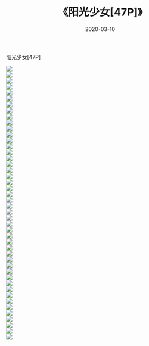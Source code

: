 ﻿---
layout: post
title:  《阳光少女[47P]》
date:   2020-03-10
img: http://pic.660000.xyz/1:down/唯美/2020/阳光少女[47P]/000.jpg
categories: [美女, 清纯, 唯美]
---

阳光少女[47P]

  ![](http://pic.660000.xyz/1:down/唯美/2020/阳光少女[47P]/001.jpg) <br> ![](http://pic.660000.xyz/1:down/唯美/2020/阳光少女[47P]/002.jpg) <br> ![](http://pic.660000.xyz/1:down/唯美/2020/阳光少女[47P]/003.jpg) <br> ![](http://pic.660000.xyz/1:down/唯美/2020/阳光少女[47P]/004.jpg) <br> ![](http://pic.660000.xyz/1:down/唯美/2020/阳光少女[47P]/005.jpg) <br> ![](http://pic.660000.xyz/1:down/唯美/2020/阳光少女[47P]/006.jpg) <br> ![](http://pic.660000.xyz/1:down/唯美/2020/阳光少女[47P]/007.jpg) <br> ![](http://pic.660000.xyz/1:down/唯美/2020/阳光少女[47P]/008.jpg) <br> ![](http://pic.660000.xyz/1:down/唯美/2020/阳光少女[47P]/009.jpg) <br> ![](http://pic.660000.xyz/1:down/唯美/2020/阳光少女[47P]/010.jpg) <br> ![](http://pic.660000.xyz/1:down/唯美/2020/阳光少女[47P]/011.jpg) <br> ![](http://pic.660000.xyz/1:down/唯美/2020/阳光少女[47P]/012.jpg) <br> ![](http://pic.660000.xyz/1:down/唯美/2020/阳光少女[47P]/013.jpg) <br> ![](http://pic.660000.xyz/1:down/唯美/2020/阳光少女[47P]/014.jpg) <br> ![](http://pic.660000.xyz/1:down/唯美/2020/阳光少女[47P]/015.jpg) <br> ![](http://pic.660000.xyz/1:down/唯美/2020/阳光少女[47P]/016.jpg) <br> ![](http://pic.660000.xyz/1:down/唯美/2020/阳光少女[47P]/017.jpg) <br> ![](http://pic.660000.xyz/1:down/唯美/2020/阳光少女[47P]/018.jpg) <br> ![](http://pic.660000.xyz/1:down/唯美/2020/阳光少女[47P]/019.jpg) <br> ![](http://pic.660000.xyz/1:down/唯美/2020/阳光少女[47P]/020.jpg) <br> ![](http://pic.660000.xyz/1:down/唯美/2020/阳光少女[47P]/021.jpg) <br> ![](http://pic.660000.xyz/1:down/唯美/2020/阳光少女[47P]/022.jpg) <br> ![](http://pic.660000.xyz/1:down/唯美/2020/阳光少女[47P]/023.jpg) <br> ![](http://pic.660000.xyz/1:down/唯美/2020/阳光少女[47P]/024.jpg) <br> ![](http://pic.660000.xyz/1:down/唯美/2020/阳光少女[47P]/025.jpg) <br> ![](http://pic.660000.xyz/1:down/唯美/2020/阳光少女[47P]/026.jpg) <br> ![](http://pic.660000.xyz/1:down/唯美/2020/阳光少女[47P]/027.jpg) <br> ![](http://pic.660000.xyz/1:down/唯美/2020/阳光少女[47P]/028.jpg) <br> ![](http://pic.660000.xyz/1:down/唯美/2020/阳光少女[47P]/029.jpg) <br> ![](http://pic.660000.xyz/1:down/唯美/2020/阳光少女[47P]/030.jpg) <br> ![](http://pic.660000.xyz/1:down/唯美/2020/阳光少女[47P]/031.jpg) <br> ![](http://pic.660000.xyz/1:down/唯美/2020/阳光少女[47P]/032.jpg) <br> ![](http://pic.660000.xyz/1:down/唯美/2020/阳光少女[47P]/033.jpg) <br> ![](http://pic.660000.xyz/1:down/唯美/2020/阳光少女[47P]/034.jpg) <br> ![](http://pic.660000.xyz/1:down/唯美/2020/阳光少女[47P]/035.jpg) <br> ![](http://pic.660000.xyz/1:down/唯美/2020/阳光少女[47P]/036.jpg) <br> ![](http://pic.660000.xyz/1:down/唯美/2020/阳光少女[47P]/037.jpg) <br> ![](http://pic.660000.xyz/1:down/唯美/2020/阳光少女[47P]/038.jpg) <br> ![](http://pic.660000.xyz/1:down/唯美/2020/阳光少女[47P]/039.jpg) <br> ![](http://pic.660000.xyz/1:down/唯美/2020/阳光少女[47P]/040.jpg) <br> ![](http://pic.660000.xyz/1:down/唯美/2020/阳光少女[47P]/041.jpg) <br> ![](http://pic.660000.xyz/1:down/唯美/2020/阳光少女[47P]/042.jpg) <br> ![](http://pic.660000.xyz/1:down/唯美/2020/阳光少女[47P]/043.jpg) <br> ![](http://pic.660000.xyz/1:down/唯美/2020/阳光少女[47P]/044.jpg) <br> ![](http://pic.660000.xyz/1:down/唯美/2020/阳光少女[47P]/045.jpg) <br> ![](http://pic.660000.xyz/1:down/唯美/2020/阳光少女[47P]/046.jpg) <br>